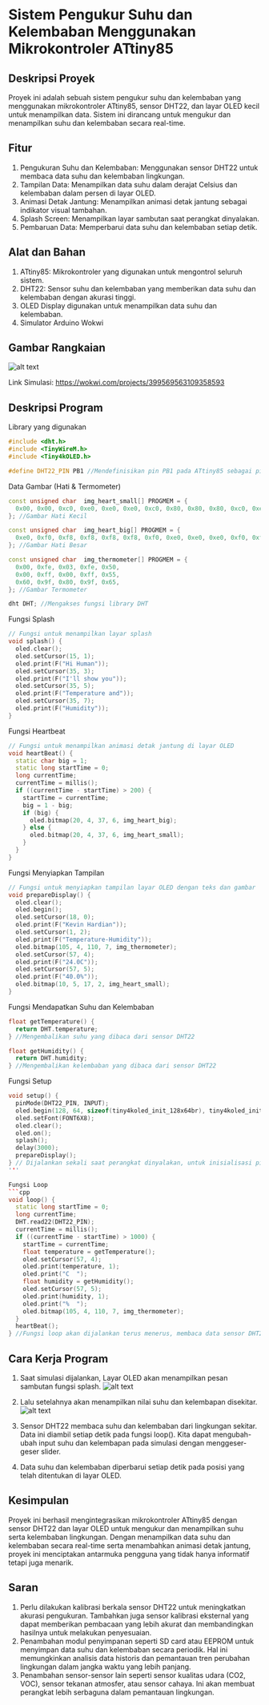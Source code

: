 # Sistem Pengukur Suhu dan Kelembaban Menggunakan Mikrokontroler ATtiny85

## Deskripsi Proyek
Proyek ini adalah sebuah sistem pengukur suhu dan kelembaban yang menggunakan mikrokontroler ATtiny85, sensor DHT22, dan layar OLED kecil untuk menampilkan data. Sistem ini dirancang untuk mengukur dan menampilkan suhu dan kelembaban secara real-time.

## Fitur

1. Pengukuran Suhu dan Kelembaban: Menggunakan sensor DHT22 untuk membaca data suhu dan kelembaban lingkungan.
2. Tampilan Data: Menampilkan data suhu dalam derajat Celsius dan kelembaban dalam persen di layar OLED.
3. Animasi Detak Jantung: Menampilkan animasi detak jantung sebagai indikator visual tambahan.
4. Splash Screen: Menampilkan layar sambutan saat perangkat dinyalakan.
5. Pembaruan Data: Memperbarui data suhu dan kelembaban setiap detik.

## Alat dan Bahan
1. ATtiny85: Mikrokontroler yang digunakan untuk mengontrol seluruh sistem.
2. DHT22: Sensor suhu dan kelembaban yang memberikan data suhu dan kelembaban dengan akurasi tinggi.
3. OLED Display digunakan untuk menampilkan data suhu dan kelembaban.
4. Simulator Arduino Wokwi

## Gambar Rangkaian
![alt text](https://github.com/kevinhardiansites/arduinoproject2/blob/main/Daftar%20Gambar/dalam%20keadaan%20mati.png?raw=true)

Link Simulasi: https://wokwi.com/projects/399569563109358593

## Deskripsi Program

Library yang digunakan

```cpp
#include <dht.h>
#include <TinyWireM.h>
#include <Tiny4kOLED.h>
```

```cpp
#define DHT22_PIN PB1 //Mendefinisikan pin PB1 pada ATtiny85 sebagai pin untuk sensor DHT22.
```

Data Gambar (Hati & Termometer)
```cpp
const unsigned char  img_heart_small[] PROGMEM = {
  0x00, 0x00, 0xc0, 0xe0, 0xe0, 0xe0, 0xc0, 0x80, 0x80, 0x80, 0xc0, 0xe0, 0xe0, 0xe0, 0xc0, 0x00, 0x00, 0x00, 0x00, 0x00, 0x01, 0x03, 0x07, 0x0f, 0x1f, 0x3f, 0x1f, 0x0f, 0x07, 0x03, 0x01, 0x00, 0x00, 0x00
}; //Gambar Hati Kecil

const unsigned char  img_heart_big[] PROGMEM = {
  0xe0, 0xf0, 0xf8, 0xf8, 0xf8, 0xf8, 0xf0, 0xe0, 0xe0, 0xe0, 0xf0, 0xf8, 0xf8, 0xf8, 0xf8, 0xf0, 0xe0, 0x00, 0x01, 0x03, 0x07, 0x0f, 0x1f, 0x3f, 0x7f, 0xff, 0x7f, 0x3f, 0x1f, 0x0f, 0x07, 0x03, 0x01, 0x00
}; //Gambar Hati Besar

const unsigned char  img_thermometer[] PROGMEM = {
  0x00, 0xfe, 0x03, 0xfe, 0x50,
  0x00, 0xff, 0x00, 0xff, 0x55,
  0x60, 0x9f, 0x80, 0x9f, 0x65,
}; //Gambar Termometer
```
```cpp
dht DHT; //Mengakses fungsi library DHT
```

Fungsi Splash
```cpp
// Fungsi untuk menampilkan layar splash
void splash() {
  oled.clear();
  oled.setCursor(15, 1);
  oled.print(F("Hi Human"));
  oled.setCursor(35, 3);
  oled.print(F("I'll show you"));
  oled.setCursor(35, 5);
  oled.print(F("Temperature and"));
  oled.setCursor(35, 7);
  oled.print(F("Humidity"));
}
```

Fungsi Heartbeat
```cpp
// Fungsi untuk menampilkan animasi detak jantung di layar OLED
void heartBeat() {
  static char big = 1;
  static long startTime = 0;
  long currentTime;
  currentTime = millis();
  if ((currentTime - startTime) > 200) {
    startTime = currentTime;
    big = 1 - big;
    if (big) {
      oled.bitmap(20, 4, 37, 6, img_heart_big);
    } else {
      oled.bitmap(20, 4, 37, 6, img_heart_small);
    }
  }
}
```

Fungsi Menyiapkan Tampilan
```cpp
// Fungsi untuk menyiapkan tampilan layar OLED dengan teks dan gambar
void prepareDisplay() {
  oled.clear();
  oled.begin();
  oled.setCursor(18, 0);
  oled.print(F("Kevin Hardian"));
  oled.setCursor(1, 2);
  oled.print(F("Temperature-Humidity"));
  oled.bitmap(105, 4, 110, 7, img_thermometer);
  oled.setCursor(57, 4);
  oled.print(F("24.0C"));
  oled.setCursor(57, 5);
  oled.print(F("40.0%"));
  oled.bitmap(10, 5, 17, 2, img_heart_small);
}
```

Fungsi Mendapatkan Suhu dan Kelembaban
```cpp
float getTemperature() {
  return DHT.temperature;
} //Mengembalikan suhu yang dibaca dari sensor DHT22

float getHumidity() {
  return DHT.humidity;
} //Mengembalikan kelembaban yang dibaca dari sensor DHT22
```

Fungsi Setup
```cpp
void setup() {
  pinMode(DHT22_PIN, INPUT);
  oled.begin(128, 64, sizeof(tiny4koled_init_128x64br), tiny4koled_init_128x64br);
  oled.setFont(FONT6X8);
  oled.clear();
  oled.on();
  splash();
  delay(3000);
  prepareDisplay();
} // Dijalankan sekali saat perangkat dinyalakan, untuk inisialisasi pin, layar OLED, dan menampilkan splash screen.
'''

Fungsi Loop
```cpp
void loop() {
  static long startTime = 0;
  long currentTime;
  DHT.read22(DHT22_PIN);
  currentTime = millis();
  if ((currentTime - startTime) > 1000) {
    startTime = currentTime;
    float temperature = getTemperature();
    oled.setCursor(57, 4);
    oled.print(temperature, 1);
    oled.print("C  ");
    float humidity = getHumidity();
    oled.setCursor(57, 5);
    oled.print(humidity, 1);
    oled.print("%  ");
    oled.bitmap(105, 4, 110, 7, img_thermometer);
  }
  heartBeat();
} //Fungsi loop akan dijalankan terus menerus, membaca data sensor DHT22 setiap detik dan menampilkan nilai suhu dan kelembaban di layar OLED, serta menampilkan animasi detak jantung
```

## Cara Kerja Program

1. Saat simulasi dijalankan, Layar OLED akan menampilkan pesan sambutan fungsi splash.
![alt text](https://github.com/kevinhardiansites/arduinoproject2/blob/main/Daftar%20Gambar/dalam%20keadaan%20hidup.png?raw=true)

2. Lalu setelahnya akan menampilkan nilai suhu dan kelembapan disekitar.
![alt text](https://github.com/kevinhardiansites/arduinoproject2/blob/main/Daftar%20Gambar/pengaturan%20input%20sensor.png?raw=true)

3. Sensor DHT22 membaca suhu dan kelembaban dari lingkungan sekitar. Data ini diambil setiap detik pada fungsi loop(). Kita dapat mengubah-ubah input suhu dan kelembapan pada simulasi dengan menggeser-geser slider.
  
4. Data suhu dan kelembaban diperbarui setiap detik pada posisi yang telah ditentukan di layar OLED.

## Kesimpulan
Proyek ini berhasil mengintegrasikan mikrokontroler ATtiny85 dengan sensor DHT22 dan layar OLED untuk mengukur dan menampilkan suhu serta kelembaban lingkungan. Dengan menampilkan data suhu dan kelembaban secara real-time serta menambahkan animasi detak jantung, proyek ini menciptakan antarmuka pengguna yang tidak hanya informatif tetapi juga menarik.

## Saran
1. Perlu dilakukan kalibrasi berkala sensor DHT22 untuk meningkatkan akurasi pengukuran. Tambahkan juga sensor kalibrasi eksternal yang dapat memberikan pembacaan yang lebih akurat dan membandingkan hasilnya untuk melakukan penyesuaian.
2. Penambahan modul penyimpanan seperti SD card atau EEPROM untuk menyimpan data suhu dan kelembaban secara periodik. Hal ini memungkinkan analisis data historis dan pemantauan tren perubahan lingkungan dalam jangka waktu yang lebih panjang.
3. Penambahan sensor-sensor lain seperti sensor kualitas udara (CO2, VOC), sensor tekanan atmosfer, atau sensor cahaya. Ini akan membuat perangkat lebih serbaguna dalam pemantauan lingkungan.
